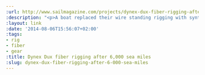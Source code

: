 ```yaml
---
:url: http://www.sailmagazine.com/projects/dynex-dux-fiber-rigging-after-6000-sea-miles
:description: "<p>A boat replaced their wire standing rigging with synthetic fibers.</p>"
:layout: link
:date: '2014-08-06T15:56:07+02:00'
:tags:
- rig
- fiber
- gear
:title: Dynex Dux fiber rigging after 6,000 sea miles
:slug: dynex-dux-fiber-rigging-after-6-000-sea-miles
---
```

